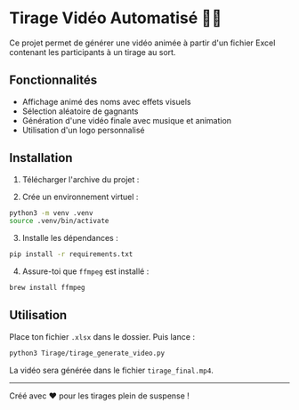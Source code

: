# Tirage Vidéo Automatisé 🎥🎉

Ce projet permet de générer une vidéo animée à partir d'un fichier Excel contenant les participants à un tirage au sort.

## Fonctionnalités

- Affichage animé des noms avec effets visuels
- Sélection aléatoire de gagnants
- Génération d'une vidéo finale avec musique et animation
- Utilisation d'un logo personnalisé

## Installation

1. Télécharger l'archive du projet :

2. Crée un environnement virtuel :
```bash
python3 -m venv .venv
source .venv/bin/activate
```

3. Installe les dépendances :
```bash
pip install -r requirements.txt
```

4. Assure-toi que `ffmpeg` est installé :
```bash
brew install ffmpeg
```

## Utilisation

Place ton fichier `.xlsx` dans le dossier. Puis lance :
```bash
python3 Tirage/tirage_generate_video.py
```

La vidéo sera générée dans le fichier `tirage_final.mp4`.

---

Créé avec ❤️ pour les tirages plein de suspense !
